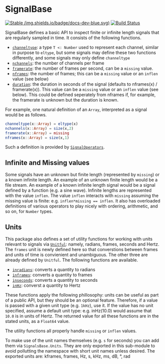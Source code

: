 # SignalBase

[![Stable](https://img.shields.io/badge/docs-dev-/haberdashpi.github.io/SignalBase.jl/dev)
/img.shields.io/badge/docs-dev-blue.svg)](https://haberdashpi.github.io/SignalBase.jl/dev)
[![Build Status](https://travis-ci.com/haberdashPI/SignalBase.jl.svg?branch=master)](https://travis-ci.com/haberdashPI/SignalBase.jl)

SignalBase defines a basic API to inspect finite or infinite length signals that are regularly sampled in time. It consists of the following functions.

- [`channeltype`](https://haberdashpi.github.io/SignalBase.jl/dev/#SignalBase.channeltype): a type `T <: Number` used to represent each channel, similar in purpose to `eltype`, but some signals may define these two functions differently, and some signals may only define `channeltype`
- [`nchannels`](https://haberdashpi.github.io/SignalBase.jl/dev/#SignalBase.nchannels): the number of channels per frame
- [`framerate`](https://haberdashpi.github.io/SignalBase.jl/dev/#SignalBase.framerate): the number of frames per second, can be a `missing` value.
- [`nframes`](https://haberdashpi.github.io/SignalBase.jl/dev/#SignalBase.nframes): the number of frames; this can be a `missing` value or an `inflen` value (see below)
- [`duration`](https://haberdashpi.github.io/SignalBase.jl/dev/#SignalBase.duration): the duration in seconds of the signal (defaults to nframes(x) / framerate(x)). This value can be a `missing` value or an `inflen` value (see below). This could be defined seperately from nframes if, for example, the framerate is unknown but the duration is known.

For example, one natural definition of an `Array`, interpreted as a signal would be as follows.

```julia
channeltype(x::Array) = eltype(x)
nchannels(x::Array) = size(x,2)
framerate(x::Array) = missing
nframes(x::Array) = size(x,1)
```

Such a definition is provided by [`SignalOperators`](https://github.com/haberdashPI/SignalOperators.jl).

## Infinite and Missing values

Some signals have an unknown but finite length (represented by `missing`) or a known infinite length. An example of an unknown finite length would be a file stream. An example of a known infinite length signal would be a signal defined by a function (e.g. a sine wave). Infinite lengths are represented with the value `inflen`. The value `inflen` interacts with `missing` assuming the missing value is finite: e.g. `inflen*missing == inflen`. It also has overloaded definitions of various operators to play nicely with ordering, arithmetic, and so on, for `Number` types.

## Units

This package also defines a set of utility functions for working with units relevant to signals via [`Unitful`](https://github.com/PainterQubits/Unitful.jl): namely, radians, frames, seconds and Hertz. The `frames` unit is newly defined here so that converstions between frames and units of time is convienient and unambiguous. The other three are already defined by `Unitful`. The following functions are available.

- [`inradians`](https://haberdashpi.github.io/SignalBase.jl/dev/#SignalBase.inradians): converts a quantity to radians
- [`inframes`](https://haberdashpi.github.io/SignalBase.jl/dev/#SignalBase.inframes): converts a quantity to frames
- [`inseconds`](https://haberdashpi.github.io/SignalBase.jl/dev/#SignalBase.inseconds): converts a quantity to seconds
- [`inHz`](https://haberdashpi.github.io/SignalBase.jl/dev/#SignalBase.inHz): converst a quantity to Hertz

These functions apply the following phillosophy: units can be useful as part of a public API, but they should be an optional feature. Therefore, if a value is passed with a given unit type (e.g. `1kHz`), use it. If the value has no unit specified, assume a default unit type: e.g. inHz(10.0) would assume that `10.0` is in units of Hertz. The returned value for all these functions are in the stated units, as a `Float64` value.

The utility functions all properly handle `missing` or `inflen` values.

To make use of the unit names themselves (e.g. `s` for seconds) you can add them via `SignalsBase.Units`. They are only exported in this sub-module to avoid pollutting the namespace with short unit names unless desired. The exported units are: kframes, frames, Hz, s, kHz, ms, dB, °, rad